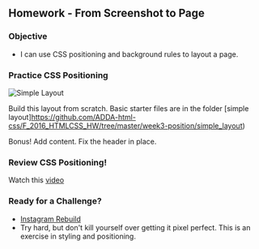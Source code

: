## Homework - From Screenshot to Page
### Objective
- I can use CSS positioning and background rules to layout a page.

### Practice CSS Positioning
![Simple Layout](http://designshack.net/wp-content/uploads/layoutideas-1-1.jpg)

Build this layout from scratch. Basic starter files are in the folder [simple layout]https://github.com/ADDA-html-css/F_2016_HTMLCSS_HW/tree/master/week3-position/simple_layout) 

Bonus! Add content. Fix the header in place.

### Review CSS Positioning! 
Watch this [video](https://css-tricks.com/video-screencasts/110-quick-overview-of-css-position-values/)

### Ready for a Challenge?
- [Instagram Rebuild](https://github.com/ADDA-html-css/F_2016_HTMLCSS_HW/tree/master/week3-position/instagramRebuild)
- Try hard, but don't kill yourself over getting it pixel perfect. This is an exercise in styling and positioning.
